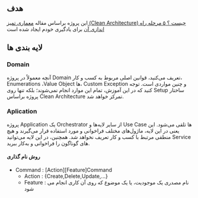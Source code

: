 ﻿## هدف
این پروژه براساس مقاله 
[معماری تمیز (Clean Architecture) چیست ؟ ۵ مرحله راه اندازی آن](https://nikamooz.com/what-is-clean-architecture/)
برای یادگیری خودم ایجاد شده است

## لایه بندی ها

### Domain
آنچه معمولاً در پروژه Domain تعریف می‌کنید، قوانین اصلی مربوط به کسب و کار، Enumerations ،Value Object ها، Custom Exception و چنین مواردی است. توجه کنید که در این آموزش، تمام این موارد انجام نمی‌شوند؛ بلکه تنها روی Setup ساختار پروژه براساس Clean Architecture تمرکز خواهد شد.

### Aplication
پروژه Application یک Orchestrator از سایر لایه‌ها و Use Case ها تلقی می‌شود. این یعنی در این لایه، ماژول‌های مختلف فراخوانی و مورد استفاده قرار می‌گیرند و هیچ منطقی مرتبط با کسب و کار تعریف نخواهد شد. همچنین، در این لایه می‌توانید Service های گوناگون را فراخوانی و به‌کار ببرید.

#### روش نام گذاری 
 - Command  : [Action][Feature]Command
	- Action : {Create,Delete,Update,...}
	- Feature :  نام مصدری یک موجودیت، یا یک موضوع که روی آن کاری انجام می شود
